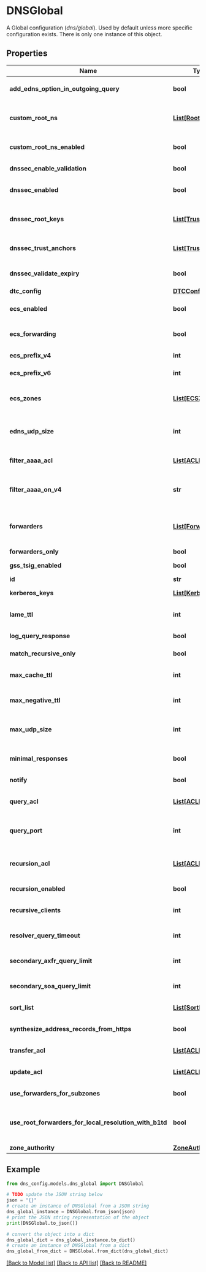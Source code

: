 # DNSGlobal

A Global configuration (_dns/global_). Used by default unless more specific configuration exists. There is only one instance of this object.

## Properties

Name | Type | Description | Notes
------------ | ------------- | ------------- | -------------
**add_edns_option_in_outgoing_query** | **bool** | _add_edns_option_in_outgoing_query_ adds client IP, MAC address and view name into outgoing recursive query. Defaults to _false_. | [optional] 
**custom_root_ns** | [**List[RootNS]**](RootNS.md) | Optional. List of custom root nameservers. The order does not matter.  Error if empty while _custom_root_ns_enabled_ is _true_. Error if there are duplicate items in the list.  Defaults to empty. | [optional] 
**custom_root_ns_enabled** | **bool** | Optional. _true_ to use custom root nameservers instead of the default ones.  The _custom_root_ns_ field is validated when enabled.  Defaults to false. | [optional] 
**dnssec_enable_validation** | **bool** | Optional. _true_ to perform DNSSEC validation. Ignored if _dnssec_enabled_ is _false_.  Defaults to _true_. | [optional] 
**dnssec_enabled** | **bool** | Optional. Master toggle for all DNSSEC processing. Other _dnssec_*_ configuration is unused if this is disabled.  Defaults to _true_. | [optional] 
**dnssec_root_keys** | [**List[TrustAnchor]**](TrustAnchor.md) | DNSSEC root keys. The root keys are not configurable.  A default list is provided by cloud management and included here for config generation. | [optional] [readonly] 
**dnssec_trust_anchors** | [**List[TrustAnchor]**](TrustAnchor.md) | Optional. DNSSEC trust anchors.  Error if there are list items with duplicate (_zone_, _sep_, _algorithm_) combinations.  Defaults to empty. | [optional] 
**dnssec_validate_expiry** | **bool** | Optional. _true_ to reject expired DNSSEC keys. Ignored if either _dnssec_enabled_ or _dnssec_enable_validation_ is _false_.  Defaults to _true_. | [optional] 
**dtc_config** | [**DTCConfig**](DTCConfig.md) | Optional. DTC Configuration. | [optional] 
**ecs_enabled** | **bool** | Optional. _true_ to enable EDNS client subnet for recursive queries. Other _ecs_*_ fields are ignored if this field is not enabled.  Defaults to _false_. | [optional] 
**ecs_forwarding** | **bool** | Optional. _true_ to enable ECS options in outbound queries. This functionality has additional overhead so it is disabled by default.  Defaults to _false_. | [optional] 
**ecs_prefix_v4** | **int** | Optional. Maximum scope length for v4 ECS.  Unsigned integer, min 1 max 24.  Defaults to 24. | [optional] 
**ecs_prefix_v6** | **int** | Optional. Maximum scope length for v6 ECS.  Unsigned integer, min 1 max 56.  Defaults to 56. | [optional] 
**ecs_zones** | [**List[ECSZone]**](ECSZone.md) | Optional. List of zones where ECS queries may be sent.  Error if empty while _ecs_enabled_ is true. Error if there are duplicate FQDNs in the list.  Defaults to empty. | [optional] 
**edns_udp_size** | **int** | Optional. _edns_udp_size_ represents the edns UDP size. The size a querying DNS server advertises to the DNS server it’s sending a query to.  Defaults to 1232 bytes. | [optional] 
**filter_aaaa_acl** | [**List[ACLItem]**](ACLItem.md) | Optional. Specifies a list of client addresses for which AAAA filtering is to be applied.  Defaults to _empty_. | [optional] 
**filter_aaaa_on_v4** | **str** | _filter_aaaa_on_v4_ allows named to omit some IPv6 addresses when responding to IPv4 clients.  Allowed values: * _yes_, * _no_, * _break_dnssec_.  Defaults to _no_ | [optional] 
**forwarders** | [**List[Forwarder]**](Forwarder.md) | Optional. List of forwarders.  Error if empty while _forwarders_only_ or _use_root_forwarders_for_local_resolution_with_b1td_ is _true_. Error if there are items in the list with duplicate addresses.  Defaults to empty. | [optional] 
**forwarders_only** | **bool** | Optional. _true_ to only forward.  Defaults to _false_. | [optional] 
**gss_tsig_enabled** | **bool** | _gss_tsig_enabled_ enables/disables GSS-TSIG signed dynamic updates.  Defaults to _false_. | [optional] 
**id** | **str** | The resource identifier. | [readonly] 
**kerberos_keys** | [**List[KerberosKey]**](KerberosKey.md) | _kerberos_keys_ contains a list of keys for GSS-TSIG signed dynamic updates.  Defaults to empty. | [optional] 
**lame_ttl** | **int** | Optional. Unused in the current on-prem DNS server implementation.  Unsigned integer, min 0 max 3600 (1h).  Defaults to 600. | [optional] 
**log_query_response** | **bool** | Optional. Control DNS query/response logging functionality.  Defaults to _true_. | [optional] 
**match_recursive_only** | **bool** | Optional. If _true_ only recursive queries from matching clients access the view.  Defaults to _false_. | [optional] 
**max_cache_ttl** | **int** | Optional. Seconds to cache positive responses.  Unsigned integer, min 1 max 604800 (7d).  Defaults to 604800 (7d). | [optional] 
**max_negative_ttl** | **int** | Optional. Seconds to cache negative responses.  Unsigned integer, min 1 max 604800 (7d).  Defaults to 10800 (3h). | [optional] 
**max_udp_size** | **int** | Optional. _max_udp_size_ represents maximum UDP payload size. The maximum number of bytes a responding DNS server will send to a UDP datagram.  Defaults to 1232 bytes. | [optional] 
**minimal_responses** | **bool** | Optional. When enabled, the DNS server will only add records to the authority and additional data sections when they are required.  Defaults to _false_. | [optional] 
**notify** | **bool** | _notify_ all external secondary DNS servers.  Defaults to _false_. | [optional] 
**query_acl** | [**List[ACLItem]**](ACLItem.md) | Optional. Clients must match this ACL to make authoritative queries. Also used for recursive queries if that ACL is unset.  Defaults to empty. | [optional] 
**query_port** | **int** | Optional. Source port for outbound DNS queries. When set to 0 the port is unspecified and the implementation may randomize it using any available ports.  Defaults to 0. | [optional] 
**recursion_acl** | [**List[ACLItem]**](ACLItem.md) | Optional. Clients must match this ACL to make recursive queries. If this ACL is empty, then the _query_acl_ field will be used instead.  Defaults to empty. | [optional] 
**recursion_enabled** | **bool** | Optional. _true_ to allow recursive DNS queries.  Defaults to _true_. | [optional] 
**recursive_clients** | **int** | Optional. Defines the number of simultaneous recursive lookups the server will perform on behalf of its clients.  Defaults to 1000. | [optional] 
**resolver_query_timeout** | **int** | Optional. Seconds before a recursive query times out.  Unsigned integer, min 10 max 30.  Defaults to 10. | [optional] 
**secondary_axfr_query_limit** | **int** | Optional. Maximum concurrent inbound AXFRs. When set to 0 a host-dependent default will be used.  Defaults to 0. | [optional] 
**secondary_soa_query_limit** | **int** | Optional. Maximum concurrent outbound SOA queries. When set to 0 a host-dependent default will be used.  Defaults to 0. | [optional] 
**sort_list** | [**List[SortListItem]**](SortListItem.md) | Optional. Specifies a sorted network list for A/AAAA records in DNS query response.  Defaults to _empty_. | [optional] 
**synthesize_address_records_from_https** | **bool** | _synthesize_address_records_from_https_ enables/disables creation of A/AAAA records from HTTPS RR Defaults to _false_. | [optional] 
**transfer_acl** | [**List[ACLItem]**](ACLItem.md) | Optional. Clients must match this ACL to receive zone transfers.  Defaults to \&quot;deny any\&quot;. | [optional] 
**update_acl** | [**List[ACLItem]**](ACLItem.md) | Optional. Specifies which hosts are allowed to issue Dynamic DNS updates for authoritative zones of _primary_type_ _cloud_.  Defaults to empty. | [optional] 
**use_forwarders_for_subzones** | **bool** | Optional. Use default forwarders to resolve queries for subzones.  Defaults to _true_. | [optional] 
**use_root_forwarders_for_local_resolution_with_b1td** | **bool** | _use_root_forwarders_for_local_resolution_with_b1td_ allows DNS recursive queries sent to root forwarders for local resolution when deployed alongside BloxOne Thread Defense. Defaults to _false_. | [optional] 
**zone_authority** | [**ZoneAuthority**](ZoneAuthority.md) | Optional. ZoneAuthority. | [optional] 

## Example

```python
from dns_config.models.dns_global import DNSGlobal

# TODO update the JSON string below
json = "{}"
# create an instance of DNSGlobal from a JSON string
dns_global_instance = DNSGlobal.from_json(json)
# print the JSON string representation of the object
print(DNSGlobal.to_json())

# convert the object into a dict
dns_global_dict = dns_global_instance.to_dict()
# create an instance of DNSGlobal from a dict
dns_global_from_dict = DNSGlobal.from_dict(dns_global_dict)
```
[[Back to Model list]](../README.md#documentation-for-models) [[Back to API list]](../README.md#documentation-for-api-endpoints) [[Back to README]](../README.md)



